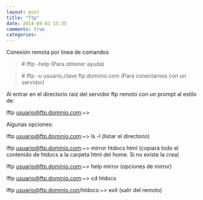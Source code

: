```yaml
---
layout: post
title: "ftp"
date: 2014-04-03 15:35
comments: true
categories: 
---
```

Conexión remota por linea de comandos

>\# lftp -help (Para obtener ayuda) 

>\# lftp -u usuario,clave ftp.dominio.com (Para conectarnos con un servidor) 

Al entrar en el directorio raiz del servidor ftp remoto con un prompt al estilo de:

lftp usuario@ftp.dominio.com:~>

Algunas opciones:

lftp usuario@ftp.dominio.com:~> ls -l (listar el directorio)

lftp usuario@ftp.dominio.com:~> mirror htdocs html (copiará todo el contenido de htdocs a la carpeta html del home. Si no existe la crea)

lftp usuario@ftp.dominio.com:~> help mirror (opciones de mirror)

lftp usuario@ftp.dominio.com:~> cd htdocs

lftp usuario@ftp.dominio.con/htdocs:~> exit (salir del remoto)

